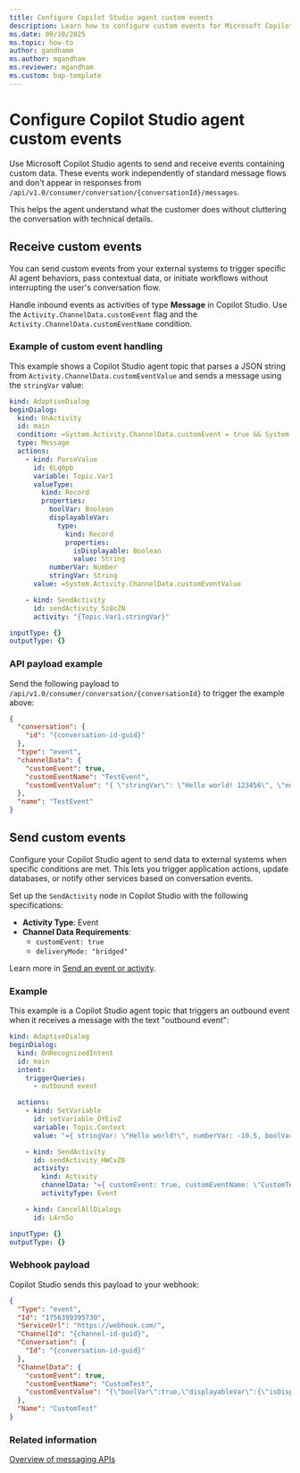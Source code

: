 ```yaml
---
title: Configure Copilot Studio agent custom events
description: Learn how to configure custom events for Microsoft Copilot Studio agents to send and receive contextual data without interrupting user conversations.
ms.date: 09/10/2025
ms.topic: how-to
author: gandhamm
ms.author: mgandham
ms.reviewer: mgandham
ms.custom: bap-template
---
```


# Configure Copilot Studio agent custom events

Use Microsoft Copilot Studio agents to send and receive events containing custom data. These events work independently of standard message flows and don't appear in responses from `/api/v1.0/consumer/conversation/{conversationId}/messages`.

This helps the agent understand what the customer does without cluttering the conversation with technical details.

## Receive custom events

You can send custom events from your external systems to trigger specific AI agent behaviors, pass contextual data, or initiate workflows without interrupting the user's conversation flow.

Handle inbound events as activities of type **Message** in Copilot Studio. Use the `Activity.ChannelData.customEvent` flag and the `Activity.ChannelData.customEventName` condition. 

### Example of custom event handling

This example shows a Copilot Studio agent topic that parses a JSON string from `Activity.ChannelData.customEventValue` and sends a message using the `stringVar` value:

```yaml
kind: AdaptiveDialog
beginDialog:
  kind: OnActivity
  id: main
  condition: =System.Activity.ChannelData.customEvent = true && System.Activity.ChannelData.customEventName = "TestEvent"
  type: Message
  actions:
    - kind: ParseValue
      id: 6Lq0pb
      variable: Topic.Var1
      valueType:
        kind: Record
        properties:
          boolVar: Boolean
          displayableVar:
            type:
              kind: Record
              properties:
                isDisplayable: Boolean
                value: String
          numberVar: Number
          stringVar: String
      value: =System.Activity.ChannelData.customEventValue

    - kind: SendActivity
      id: sendActivity_5z8cZN
      activity: "{Topic.Var1.stringVar}"

inputType: {}
outputType: {}
```

### API payload example 

Send the following payload to `/api/v1.0/consumer/conversation/{conversationId}` to trigger the example above:

```json
{
  "conversation": {
    "id": "{conversation-id-guid}"
  },
  "type": "event",
  "channelData": {
    "customEvent": true,
    "customEventName": "TestEvent",
    "customEventValue": "{ \"stringVar\": \"Hello world! 123456\", \"numberVar\": -10.5, \"boolVar\": true, \"displayableVar\": { \"isDisplayable\": true, \"value\": \"Hello again!\" } }"
  },
  "name": "TestEvent"
}
```

## Send custom events

Configure your Copilot Studio agent to send data to external systems when specific conditions are met. This lets you trigger application actions, update databases, or notify other services based on conversation events.

Set up the `SendActivity` node in Copilot Studio with the following specifications:

- **Activity Type**: Event
- **Channel Data Requirements**:
  - `customEvent: true`
  - `deliveryMode: "bridged"`

Learn more in [Send an event or activity](/microsoft-copilot-studio/authoring-send-event-activities).

### Example

This example is a Copilot Studio agent topic that triggers an outbound event when it receives a message with the text "outbound event":

```yaml
kind: AdaptiveDialog
beginDialog:
  kind: OnRecognizedIntent
  id: main
  intent:
    triggerQueries:
      - outbound event

  actions:
    - kind: SetVariable
      id: setVariable_OYEivZ
      variable: Topic.Context
      value: "={ stringVar: \"Hello world!\", numberVar: -10.5, boolVar: true, displayableVar: { isDisplayable: true, value: \"Hello again!\" } }"

    - kind: SendActivity
      id: sendActivity_HWCvZ6
      activity:
        kind: Activity
        channelData: "={ customEvent: true, customEventName: \"CustomTest\", customEventValue: JSON(Topic.Context), deliveryMode: \"bridged\" }"
        activityType: Event

    - kind: CancelAllDialogs
      id: L4rn5o

inputType: {}
outputType: {}
```

### Webhook payload

Copilot Studio sends this payload to your webhook:

```json
{
  "Type": "event",
  "Id": "1756399395730",
  "ServiceUrl": "https://webhook.com/",
  "ChannelId": "{channel-id-guid}",
  "Conversation": {
    "Id": "{conversation-id-guid}"
  },
  "ChannelData": {
    "customEvent": true,
    "customEventName": "CustomTest",
    "customEventValue": "{\"boolVar\":true,\"displayableVar\":{\"isDisplayable\":true,\"value\":\"Hello again!\"},\"numberVar\":-10.5,\"stringVar\":\"Hello world!\"}"
  },
  "Name": "CustomTest"
}
```

### Related information 

[Overview of messaging APIs](./intro-messaging-apis.md)